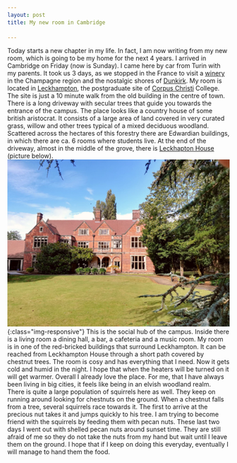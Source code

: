 ```yaml
---
layout: post
title: My new room in Cambridge

---
```


Today starts a new chapter in my life.
In fact, I am now writing from my new room, which is going to be my home for the next 4 years. I arrived in Cambridge on Friday (now is Sunday). I came here by car from Turin with my parents. It took us 3 days, as we stopped in the France to visit a [winery](https://www.champagne-coulon.com) in the Champagne region and the nostalgic shores of [Dunkirk](https://en.wikipedia.org/wiki/Dunkirk_evacuation).
My room is located in [Leckhampton](https://en.wikipedia.org/wiki/Leckhampton,_Corpus_Christi_College,_Cambridge), the postgraduate site of [Corpus Christi](https://en.wikipedia.org/wiki/Corpus_Christi_College,_Cambridge) College.
The site is just a 10 minute walk from the old building in the centre of town. There is a long driveway with secular trees that guide you towards the entrance of the campus. The place looks like a country house of some british aristocrat. It consists of a large area of land covered in very curated grass, willow and other trees typical of a mixed deciduous woodland. Scattered across the hectares of this forestry there are Edwardian buildings, in which there are ca. 6 rooms where students live. At the end of the driveway, almost in the middle of the grove, there is [Leckhapton House](https://www.corpus.cam.ac.uk/conferences/function-rooms/leckhampton-house) (picture below).  
![Leckhampton](/assets/figs/leckhouse.jpg){:class="img-responsive"}
This is the social hub of the campus. Inside there is a living room a dining hall, a bar, a cafeteria and a music room.
My room is in one of the red-bricked buildings that surround Leckhampton. It can be reached from Leckhampton House through a short path covered by chestnut trees. The room is cosy and has everything that I need. Now it gets cold and humid in the night. I hope that when the heaters will be turned on it will get warmer.
Overall I already love the place. For me, that I have always been living in big cities, it feels like being in an elvish woodland realm. There is quite a large population of squirrels here as well. They keep on running around looking for chestnuts on the ground. When a chestnut falls from a tree, several squirrels race towards it. The first to arrive at the precious nut takes it and jumps quickly to his tree. I am trying to become friend with the squirrels by feeding them with pecan nuts. These last two days I went out with shelled pecan nuts around sunset time. They are still afraid of me so they do not take the nuts from my hand but wait until I leave them on the ground. I hope that if I keep on doing this everyday, eventually I will manage to hand them the food.
